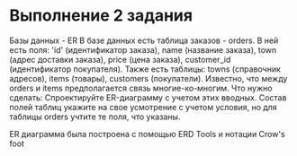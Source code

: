 # Выполнение 2 задания
Базы данных - ER
В базе данных есть таблица заказов - orders. В ней есть поля: 'id' (идентификатор заказа), name (название заказа), 
town (адрес доставки заказа), price (цена заказа), customer_id (идентификатор покупателя). 
Также есть таблицы: towns (справочник адресов), items (товары), customers (покупатели). 
Известно, что между orders и items предполагается связь многие-ко-многим. 
Что нужно сделать:
Спроектируйте ER-диаграмму с учетом этих вводных. Состав полей таблиц укажите на свое усмотрение с учетом условия, 
но для таблицы orders учтите те поля, что указаны. 

ER диаграмма была построена с помощью ERD Tools и нотации  Crow's foot 
